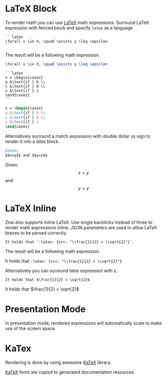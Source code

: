 # LaTeX Block

To render math you can use [LaTeX](https://en.wikibooks.org/wiki/LaTeX/Mathematics) math expressions. 
Surround LaTeX expression with fenced block and specify `latex` as a language

    ```latex
    \forall x \in X, \quad \exists y \leq \epsilon
    ```

The result will be a following math expression.

```latex
\forall x \in X, \quad \exists y \leq \epsilon
```
    
    ```latex
    x = \begin{cases}
    a &\text{if } b \\
    c &\text{if } d \\
    x &\text{if } z
    \end{cases}
    ```

```latex
x = \begin{cases}
a &\text{if } b \\
c &\text{if } d \\
x &\text{if } z
\end{cases}
```

Alternatively surround a match expression with double dollar `$$` sign to render it into a latex block.

```markdown
Given: 
$$x=y$$ and $$y=z$$
```

Given:
$$x=y$$ and $$y=z$$

# LaTeX Inline

Znai also supports inline LaTeX. Use single backticks instead of three to render math expressions inline. JSON parameters are used to allow LaTeX braces to be parsed correctly.

    It holds that `:latex: {src: "\\frac{1}{2} < \\sqrt{2}"}`.

The result will be a following math expression.

It holds that `:latex: {src: "\\frac{1}{2} < \\sqrt{2}"}`.

Alternatively you can surround latex expression with `$`.

    It holds that $\frac{1}{2} < \sqrt{2}$

It holds that $\frac{1}{2} < \sqrt{2}$

# Presentation Mode

In presentation mode, rendered expressions will automatically scale to make use of the screen space.

# KaTex

Rendering is done by using awesome [KaTeX](https://github.com/Khan/KaTeX) library.

[KaTeX](https://github.com/Khan/KaTeX) fonts are copied to generated documentation resources.  

